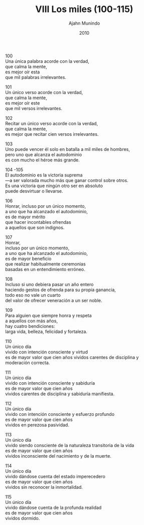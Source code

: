 ﻿---
author: "Ajahn Munindo"
title: "VIII Los miles (100-115)"
booktitle: "Un Dhammapada para la Contemplación"
source: "https://forestsangha.org/teachings/books/un-dhammapada-para-la-contemplacion?language=Espa%C3%B1ol"
license: "BY-NC-ND"
publisher: "dhammamagga"
date: 2010
pubyear: 2010-2019 
weight: 8
draft: false
---  

100  
Una única palabra acorde con la verdad,  
que calma la mente,  
es mejor oír esta   
que mil palabras irrelevantes.  

101  
Un único verso acorde con la verdad,  
que calma la mente,  
es mejor oír este  
que mil versos irrelevantes.  

102  
Recitar un único verso acorde con la verdad,  
que calma la mente,  
es mejor que recitar cien versos irrelevantes.  

103  
Uno puede vencer él solo en batalla a mil miles de hombres,  
pero uno que alcanza el autodominio  
es con mucho el héroe más grande.  

104 -105  
El autodominio es la victoria suprema  
—a ser valorada mucho más que ganar control sobre otros.  
Es una victoria que ningún otro ser en absoluto  
puede desvirtuar o llevarse.  

106  
Honrar, 
incluso por un único momento,  
a uno que ha alcanzado el autodominio,  
es de mayor mérito  
que hacer incontables ofrendas  
a aquellos que son indignos.  

107  
Honrar,  
incluso por un único momento,  
a uno que ha alcanzado el autodominio,  
es de mayor beneficio  
que realizar habitualmente ceremonias  
basadas en un entendimiento erróneo.  

108  
Incluso si uno debiera pasar un año entero  
haciendo gestos de ofrenda para su propia ganancia,  
todo eso no vale un cuarto  
del valor de ofrecer veneración a un ser noble.  

109  
Para alguien que siempre honra y respeta  
a aquellos con más años,  
hay cuatro bendiciones:  
larga vida, belleza, felicidad y fortaleza.  

110  
Un único día  
vivido con intención consciente y virtud  
es de mayor valor que cien años 
vividos carentes de disciplina y moderación correcta.  

111  
Un único día  
vivido con intención consciente y sabiduría  
es de mayor valor que cien años  
vividos carentes de disciplina y sabiduría manifiesta.  

112  
Un único día  
vivido con intención consciente y esfuerzo profundo  
es de mayor valor que cien años  
vividos en perezosa pasividad.  

113  
Un único día  
vivido siendo consciente de la naturaleza transitoria de la vida  
es de mayor valor que cien años  
vividos inconsciente del nacimiento y de la muerte.  

114  
Un único día  
vivido dándose cuenta del estado imperecedero  
es de mayor valor que cien años  
vividos sin reconocer la inmortalidad.  

115  
Un único día  
vivido dándose cuenta de la profunda realidad  
es de mayor valor que cien años  
vividos dormido.  
